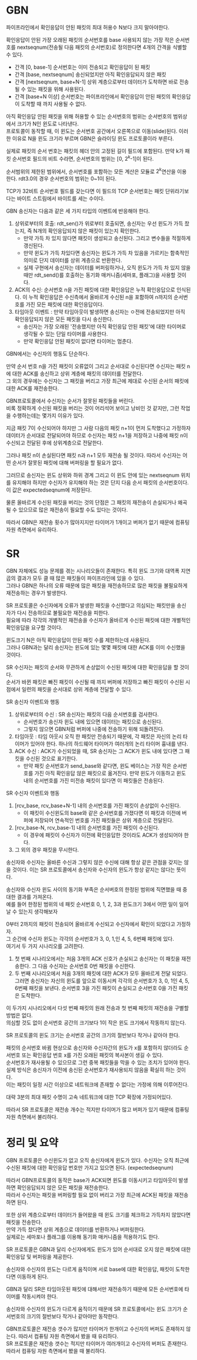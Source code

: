 # GBN

파이프라인에서 확인응답이 안된 패킷의 최대 허용수 N보다 크지 말아야한다.  

확인응답이 안된 가장 오래된 패킷의 순서번호를 base 사용되지 않는 가장 작은 순서번호를 nextseqnum(전송될 다음 패킷의 순서번호)로 정의한다면 4개의 간격을 식별할 수 있다.  

- 간격 [0, base-1] 순서번호는 이미 전송되고 확인응답이 된 패킷
- 간격 [base, nextseqnum] 송신되었지만 아직 확인응답되지 않은 패킷
- 간격 [nextseqnum, base+N-1] 상위 계층으로부터 데이터가 도착하면 바로 전송될 수 있는 패킷을 위해 사용된다.
- 간격 [base+N 이상] 순서번호는 파이프라인에서 확인응답이 안된 패킷의 확인응답이 도착할 때 까지 사용될 수 없다.  

아직 확인응답 안된 패킷을 위해 허용할 수 있는 순서번호의 범위는 순서번호의 범위상에서 크기가 N인 윈도로 나타낸다.  
프로토콜이 동작할 때, 이 윈도는 순서번호 공간에서 오른쪽으로 이동(slide)된다. 이러한 이유로 N을 윈도 크기라 부르며 GBN은 슬라이딩 윈도 프로토콜이라 부른다.  

실제로 패킷의 순서 번호는 패킷의 헤더 안의 고정된 길이 필드에 포함된다. 만약 k가 패킷 순서번호 필드의 비트 수라면, 순서번호의 범위는 [0, $2^k$-1]이 된다.  

순서범위의 제한된 범위에서, 순서번호를 포함하는 모든 계산은 모듈로 $2^k$연산을 이용한다. rdt3.0의 경우 순서번호의 범위는 0~1이 된다.  

TCP가 32비트 순서번호 필드를 갖는다면 이 필드의 TCP 순서번호는 패킷 단위라기보다는 바이트 스트림에서 바이트를 세는 수이다.   

GBN 송신자는 다음과 같은 세 가지 타입의 이벤트에 반응해야 한다.  
1. 상위로부터의 호출: rdt_sen()가 위로부터 호출되면, 송신자는 우선 윈도가 가득 찼는지, 즉 N개의 확인응답되지 않은 패킷이 있는지 확인한다.
   - 만약 가득 차 있지 않다면 패킷이 생성되고 송신된다. 그리고 변수들을 적절하게 갱신된다.  
   - 만약 윈도가 가득 차있다면 송신자는 윈도가 가득 차 있음을 가르키는 함축적인 의미로 단지 데이터를 상위 계층으로 반환한다.  
   - 실제 구현에서 송신자는 데이터를 버퍼링하거나, 오직 윈도가 가득 차 있지 않을 때만 rdt_send()를 호출하는 동기화 매커니즘(세마포, 플래그)을 사용할 것이다.
2. ACK의 수신: 순서번호 n을 가진 패킷에 대한 확인응답은 누적 확인응답으로 인식된다. 이 누적 확인응답은 수신측에서 올바르게 수신된 n을 포함하여 n까지의 순서번호를 가진 모든 패킷에 대한 확인응답이다.  
3. 타임아웃 이벤트 : 만약 타임아웃이 발생하면 송신자는 ㅇ전에 전송되었지만 아직 확인응답되지 않은 모든 패킷을 다시 송신한다.
   - 송신자는 가장 오래된 '전송했지만 아직 확인응답 안된 패킷'에 대한 타이머로 생각될 수 있는 단일 타이머를 사용한다.
   - 만약 확인응답 안된 패킷이 없다면 타이머는 멈춘다.

GBN에서는 수신자의 행동도 단순하다.  

만약 순서 번호 n을 가진 패킷이 오류없이 그리고 순서대로 수신된다면 수신자는 패킷 n에 대한 ACK를 송신하고 상위 계층에 패킷의 데이터를 전달한다.  
그 외의 경우에는 수신자는 그 패킷을 버리고 가장 최근에 제대로 수신된 순서의 패킷에 대한 ACK를 재전송한다.  

GBN프로토콜에서 수신자는 순서가 잘못된 패킷들을 버린다.  
비록 정확하게 수신된 패킷을 버리는 것이 어리석어 보이고 낭비인 것 같지만, 그런 작업을 수행하는데는 몇가지 이유가 있다.  

지금 패킷 7이 수신되어야 하지만 그 사람 다음의 패킷 n+1이 먼저 도착했다고 가정하자 데이터가 순서대로 전달되어야 하므로 수신자는 패킷 n+1을 저장하고 나중에 패킷 n이 수신되고 전달된 후에 상위계층으로 전달한다.  

그러나 패킷 n이 손실된다면 패킷 n과 n+1 모두 재전송 될 것이다. 따라서 수신자는 어떤 순서가 잘못된 패킷에 대해 버퍼링을 할 필요가 없다.  

그러므로 송신자는 윈도 상위와 하위 경계 그리고 이 윈도 안에 있는 nextseqnum 위치를 유지해야 하지만 수신자가 유지해야 하는 것은 단지 다음 순서 패킷의 순서번호이다. 이 값은 expectedseqnum에 저장된다.  

물론 올바르게 수신된 패킷을 버리는 것의 단점은 그 패킷의 재전송이 손실되거나 왜곡될 수 있으므로 많은 재전송이 필요할 수도 있다는 것이다.  

따라서 GBN은 재전송 횟수가 많아지지만 타이머가 1개이고 버퍼가 없기 때문에 컴퓨팅자원 측면에서 유리하다.  


# SR 

GBN 자체에도 성능 문제를 겪는 시나리오들이 존재한다. 특히 윈도 크기와 대역폭 지연 곱의 결과가 모두 클 때 많은 패킷들이 파이프라인에 있을 수 있다.  
그러나 GBN은 하나의 오류 때문에 많은 패킷을 재전송하므로 많은 패킷을 불필요하게 재전송하는 경우가 발생한다.  

SR 프로토콜은 수신자에게 오류가 발생한 패킷을 수신했다고 의심되는 패킷만을 송신자가 다시 전송하므로 불필요한 재전송을 피한다.  
필요에 따라 각각의 개별적인 재전송을 수신자가 올바르게 수신된 패킷에 대한 개별적인 확인응답을 요구할 것이다.  

윈도크기 N은 아직 확인응답이 안된 패킷 수를 제한하는데 사용된다.  
그러나 GBN과는 달리 송신자는 윈도에 있는 몇몇 패킷에 대한 ACK를 이미 수신했을 것이다.  

SR 수신자는 패킷의 순서와 무관하게 손상없이 수신된 패킷에 대한 확인응답을 할 것이다.  
순서가 바뀐 패킷은 빠진 패킷이 수신될 때 까지 버퍼에 저장하고 빠진 패킷이 수신된 시점에서 일련의 패킷을 순서대로 상위 계층에 전달할 수 있다.  

SR 송신자 이벤트와 행동
1. 상위로부터의 수신 : SR 송신자는 패킷의 다음 순서번호를 검사한다.  
   - 순서번호가 송신자 윈도 내에 있으면 데이터는 패킷으로 송신된다.
   - 그렇지 않으면 GBN처럼 버퍼에 나중에 전송하기 위해 되돌려진다.  
2. 타임아웃 : 타임 아웃시 오직 한 패킷만 전송되기 때문에, 각 패킷은 자신의 논리 타이머가 있어야 한다. 하나의 하드웨어 타이머가 여러개의 논리 타이머 흉내를 낸다.  
3. ACK 수신 : ACK가 수신되었을 때, SR 송신자는 그 ACK가 윈도 내에 있다면 그 패킷을 수신된 것으로 표기한다. 
   - 만약 패킷 순서번호가 send_base와 같다면, 윈도 베이스는 가장 작은 순서번호를 가진 아직 확인응답 않은 패킷으로 옮겨진다. 만약 윈도가 이동하고 윈도 내의 순서번호를 가진 미전송 패킷이 있다면 이 패킷들은 전송된다.  

SR 수신자 이벤트와 행동
1. [rcv_base, rcv_base+N-1] 내의 순서번호를 가진 패킷이 손상없이 수신된다.
   - 이 패킷이 수신윈도의 base와 같은 순서번호를 가졌다면 이 패킷과 이전에 버퍼에 저장되어 연속적인 번호를 가진 패킷들은 상위 계층으로 전달된다.  
2. [rcv_base-N, rcv_base-1] 내의 순서번호를 가진 패킷이 수신된다.  
   - 이 경우에 패킷이 수신자가 이전에 확인응답한 것이라도 ACK가 생성되어야 한다.
3. 그 외의 경우 패킷을 무시한다.  

송신자와 수신자는 올바른 수신과 그렇지 않은 수신에 대해 항상 같은 관점을 갖지는 않을 것이다. 이는 SR 프로토콜에서 송신자와 수신자의 윈도가 항상 같지는 않다는 뜻이다.  

송신자와 수신자 윈도 사이의 동기화 부족은 순서버호의 한정된 범위에 직면했을 때 중대한 결과를 가져온다.  
예를 들어 한정된 범위의 네 패킷 순서번호 0, 1, 2, 3과 윈도크기 3에서 어떤 일이 일어날 수 있는지 생각해보자  

0부터 2까지의 패킷이 전송되어 올바르게 수신되고 수신자에서 확인이 되었다고 가정하자.  
그 순간에 수신자 윈도는 각각의 순서번호가 3, 0, 1,인 4, 5, 6번째 패킷에 있다.  
여기서 두 가지 시나리오를 고려한다.  

1. 첫 번째 시나리오에서는 처음 3개의 ACK 신호가 손실되고 송신자는 이 패킷을 재전송한다. 그 다음 수신자는 순서번호 0번 패킷을 수신한다.
2. 두 번째 시나리오에서 처음 3개의 패킷에 대한 ACK가 모두 올바르게 전달 되었다. 그러면 송신자는 자신의 윈도를 앞으로 이동시켜 각각의 순서번호가 3, 0, 1인 4, 5, 6번째 패킷을 보낸다. 순서번호 3을 가진 패킷이 손실되고 순서번호 0을 가진 패킷은 도착한다.  

이 두가지 시나리오에서 다섯 번째 패킷의 원래 전송과 첫 번째 패킷의 재전송을 구별할 방법은 없다.  
의심할 것도 없이 순서번호 공간의 크기보다 1이 작은 윈도 크기에서 작동하지 않는다.  

SR 프로토콜의 윈도 크기는 순서번호 공간의 크기의 절반보다 작거나 같아야 한다.  

패킷의 순서번호 바뀜 현상으로 송신자와 수신자간의 윈도가 x를 포함하지 않더라도 순서번호 또는 확인응답 번호 x를 가진 오래된 패킷의 복사본이 생길 수 있다.  
순서번호가 재사용될 수 있으므로 그런 중복 패킷들을 막을 수 있는 조치가 있어야 한다.  
실제 방식은 송신자가 이전에 송신된 순서번호가 재사용되지 않음을 확실히 하는 것이다.  
이는 패킷이 일정 시간 이상으로 네트워크에 존재할 수 없다는 가정에 의해 이루어진다.  

대략 3분의 최대 패킷 수명이 고속 네트워크에 대한 TCP 확장에 가정되어있다.  

따라서 SR 프로토콜은 재전송 개수는 적지만 타이머가 많고 버퍼가 있기 때문에 컴퓨팅 자원 측면에서 불리하다.  


# 정리 및 요약

GBN 프로토콜은 수신윈도가 없고 오직 송신자에게 윈도가 있다. 수신자는 오직 최근에 수신된 패킷에 대한 확인응답 번호만 가지고 있으면 된다. (expectedseqnum)  

따라서 GBN프로토콜의 동작은 base가 ACK되면 윈도를 이동시키고 타임아웃이 발생하면 확인응답되지 않은 모든 패킷을 재전송한다.  
따라서 수신자는 패킷을 버퍼링할 필요 없이 버리고 가장 최근에 ACK된 패킷을 재전송하면 된다.  

또한 상위 계층으로부터 데이터가 들어왔을 때 윈도 크기를 체크하고 가득차지 않았다면 패킷을 전송한다.  
만약 가득 찼다면 상위 계층으로 데이터를 반환하거나 버퍼링한다.  
실제로는 세마포나 플래그를 이용해 동기화 매커니즘을 적용하기도 한다.  


SR 프로토콜은 GBN과 달리 수신자에게도 윈도가 있어 순서대로 오지 않은 패킷에 대한 확인응답 및 버퍼링을 제공한다.  

송신자와 수신자의 윈도는 다르게 움직이며 서로 base에 대한 확인응답, 패킷이 도착한다면 이동하게 된다.  

GBN과 달리 SR은 타임아웃된 패킷에 대해서만 재전송하기 때문에 모든 순서번호에 타이머를 작동시켜야 한다.  

송신자와 수신자의 윈도가 다르게 움직이기 때문에 SR 프로토콜에서는 윈도 크기가 순서번호의 크기의 절반보다 작거나 같아야만 동작한다.  

GBN프로토콜은 재전송 갯수가 많지만 타이머가 한개이고 수신자의 버퍼도 존재하지 않는다. 
따라서 컴퓨팅 자원 측면에서 봤을 때 유리하다.  
SR 프로토콜은 재전송 갯수는 적지만 타이머가 여러개이고 수신자의 버퍼도 존재한다.  
따라서 컴퓨팅 자원 측면에서 봤을 때 불리하다.  




